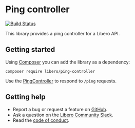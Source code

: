 Ping controller
===============

[![Build Status](https://travis-ci.com/libero/ping-controller.svg?branch=master)](https://travis-ci.com/libero/ping-controller)

This library provides a ping controller for a Libero API.

Getting started
---------------

Using [Composer](https://getcomposer.org/) you can add the library as a dependency:

```
composer require libero/ping-controller
```

Use the [PingController](src/PingController.php) to respond to `/ping` requests.

Getting help
------------

- Report a bug or request a feature on [GitHub](https://github.com/libero/libero/issues/new/choose).
- Ask a question on the [Libero Community Slack](https://libero-community.slack.com/).
- Read the [code of conduct](https://libero.pub/code-of-conduct).


